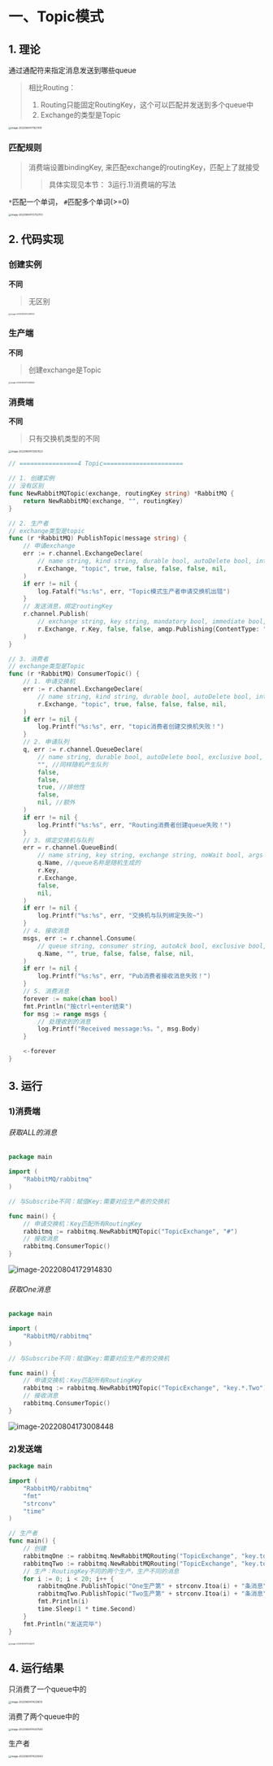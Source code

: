 





# 一、Topic模式

## 1. 理论

通过通配符来指定消息发送到哪些queue

> 相比Routing：
>
> 1. Routing只能固定RoutingKey，这个可以匹配并发送到多个queue中
> 2. Exchange的类型是Topic



<img src="pic/Untitled.assets/image-20220804171827610.png" alt="image-20220804171827610" style="zoom:33%;" />



### 匹配规则

> 消费端设置bindingKey, 来匹配exchange的routingKey，匹配上了就接受
>
> > 具体实现见本节： 3运行.1)消费端的写法

`*`匹配一个单词， `#`匹配多个单词(>=0)

<img src="pic/Untitled.assets/image-20220804172752703.png" alt="image-20220804172752703" style="zoom:33%;" />

## 2. 代码实现



### 创建实例

**不同**

> 无区别

<img src="pic/Untitled.assets/image-20220804172409120.png" alt="image-20220804172409120" style="zoom:25%;" />

### 生产端

**不同**

> 创建exchange是Topic

<img src="pic/Untitled.assets/image-20220804172458552.png" alt="image-20220804172458552" style="zoom:25%;" />

### 消费端

**不同**

> 只有交换机类型的不同

<img src="pic/Untitled.assets/image-20220804172657623.png" alt="image-20220804172657623" style="zoom:33%;" />

```go
// ================4 Topic======================

// 1. 创建实例
// 没有区别
func NewRabbitMQTopic(exchange, routingKey string) *RabbitMQ {
	return NewRabbitMQ(exchange, "", routingKey)
}

// 2. 生产者
// exchange类型是topic
func (r *RabbitMQ) PublishTopic(message string) {
	// 申请exchange
	err := r.channel.ExchangeDeclare(
		// name string, kind string, durable bool, autoDelete bool, internal bool, noWait bool, args amqp.Table
		r.Exchange, "topic", true, false, false, false, nil,
	)
	if err != nil {
		log.Fatalf("%s:%s", err, "Topic模式生产者申请交换机出错")
	}
	// 发送消息，绑定routingKey
	r.channel.Publish(
		// exchange string, key string, mandatory bool, immediate bool, msg amqp.Publishing
		r.Exchange, r.Key, false, false, amqp.Publishing{ContentType: "text/plain", Body: []byte(message)},
	)
}

// 3. 消费者
// exchange类型是Topic
func (r *RabbitMQ) ConsumerTopic() {
	// 1. 申请交换机
	err := r.channel.ExchangeDeclare(
		// name string, kind string, durable bool, autoDelete bool, internal bool, noWait bool, args amqp.Table
		r.Exchange, "topic", true, false, false, false, nil,
	)
	if err != nil {
		log.Printf("%s:%s", err, "topic消费者创建交换机失败！")
	}
	// 2. 申请队列
	q, err := r.channel.QueueDeclare(
		// name string, durable bool, autoDelete bool, exclusive bool, noWait bool, args amqp.Table
		"", //同样随机产生队列
		false,
		false,
		true, //排他性
		false,
		nil, //额外
	)
	if err != nil {
		log.Printf("%s:%s", err, "Routing消费者创建queue失败！")
	}
	// 3. 绑定交换机与队列
	err = r.channel.QueueBind(
		// name string, key string, exchange string, noWait bool, args amqp.Table
		q.Name, //queue名称是随机生成的
		r.Key,
		r.Exchange,
		false,
		nil,
	)
	if err != nil {
		log.Printf("%s:%s", err, "交换机与队列绑定失败~")
	}
	// 4. 接收消息
	msgs, err := r.channel.Consume(
		// queue string, consumer string, autoAck bool, exclusive bool, noLocal bool, noWait bool, args amqp.Table
		q.Name, "", true, false, false, false, nil,
	)
	if err != nil {
		log.Printf("%s:%s", err, "Pub消费者接收消息失败！")
	}
	// 5. 消费消息
	forever := make(chan bool)
	fmt.Println("按ctrl+enter结束")
	for msg := range msgs {
		// 处理收到的消息
		log.Printf("Received message:%s。", msg.Body)
	}

	<-forever
}
```



## 3. 运行





### 1)消费端



###### 获取ALL的消息

```go
package main

import (
	"RabbitMQ/rabbitmq"
)

// 与Subscribe不同：赋值Key:需要对应生产者的交换机

func main() {
	// 申请交换机：Key匹配所有RoutingKey
	rabbitmq := rabbitmq.NewRabbitMQTopic("TopicExchange", "#")
	// 接收消息
	rabbitmq.ConsumerTopic()
} 

```



![image-20220804172914830](pic/Untitled.assets/image-20220804172914830.png)

###### 获取One消息

```go
package main

import (
	"RabbitMQ/rabbitmq"
)

// 与Subscribe不同：赋值Key:需要对应生产者的交换机

func main() {
	// 申请交换机：Key匹配所有RoutingKey
	rabbitmq := rabbitmq.NewRabbitMQTopic("TopicExchange", "key.*.Two")
	// 接收消息
	rabbitmq.ConsumerTopic()
}
```



![image-20220804173008448](pic/Untitled.assets/image-20220804173008448.png)

### 2)发送端

```go
package main

import (
	"RabbitMQ/rabbitmq"
	"fmt"
	"strconv"
	"time"
)

// 生产者
func main() {
	// 创建
	rabbitmqOne := rabbitmq.NewRabbitMQRouting("TopicExchange", "key.topic.One")
	rabbitmqTwo := rabbitmq.NewRabbitMQRouting("TopicExchange", "key.topic.Two")
	// 生产：RoutingKey不同的两个生产，生产不同的消息
	for i := 0; i < 20; i++ {
		rabbitmqOne.PublishTopic("One生产第" + strconv.Itoa(i) + "条消息")
		rabbitmqTwo.PublishTopic("Two生产第" + strconv.Itoa(i) + "条消息")
		fmt.Println(i)
		time.Sleep(1 * time.Second)
	}
	fmt.Println("发送完毕")
}
```



<img src="pic/Untitled.assets/image-20220804173046270.png" alt="image-20220804173046270" style="zoom:25%;" />



## 4. 运行结果



只消费了一个queue中的

<img src="pic/Untitled.assets/image-20220804174229613.png" alt="image-20220804174229613" style="zoom:33%;" />

消费了两个queue中的

<img src="pic/Untitled.assets/image-20220804174307580.png" alt="image-20220804174307580" style="zoom:33%;" />



生产者

<img src="pic/Untitled.assets/image-20220804174325643.png" alt="image-20220804174325643" style="zoom:33%;" />